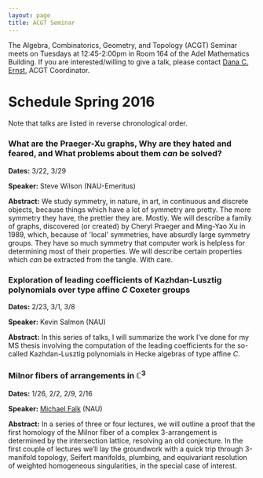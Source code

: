 ```yaml
---
layout: page
title: ACGT Seminar
---
```


The Algebra, Combinatorics, Geometry, and Topology (ACGT) Seminar meets on Tuesdays at 12:45-2:00pm in Room 164 of the Adel Mathematics Building. If you are interested/willing to give a talk, please contact [Dana C. Ernst](http://dcernst.github.io), ACGT Coordinator.

# Schedule Spring 2016 #

Note that talks are listed in reverse chronological order.

### What are the Praeger-Xu graphs, Why are they hated and feared, and What problems about them *can* be solved? ###

**Dates:** 3/22, 3/29

**Speaker:** Steve Wilson (NAU-Emeritus)

**Abstract:** We study symmetry, in nature, in art, in continuous and discrete objects,  because things which have a lot of symmetry are pretty.  The more symmetry they have, the prettier they are.	Mostly. We will describe a family of graphs, discovered (or created) by Cheryl Praeger and Ming-Yao Xu in 1989, which, because of 'local' symmetries, have absurdly large symmetry groups.  They have so much symmetry that computer work is helpless for determining most of their properties.  We will describe certain properties which *can* be extracted from the tangle.  With care.

### Exploration of leading coefficients of Kazhdan-Lusztig polynomials over type affine $C$ Coxeter groups ###

**Dates:** 2/23, 3/1, 3/8

**Speaker:** Kevin Salmon (NAU)

**Abstract:** In this series of talks, I will summarize the work I've done for my MS thesis involving the computation of the leading coefficients for the so-called Kazhdan-Lusztig polynomials in Hecke algebras of type affine $C$.

### Milnor fibers of arrangements in $\mathbb{C}^3$ ###

**Dates:** 1/26, 2/2, 2/9, 2/16

**Speaker:** [Michael Falk](https://www.cefns.nau.edu/~falk/) (NAU)

**Abstract:** In a series of three or four lectures, we will outline a proof that the first homology of the Milnor fiber of a complex 3-arrangement is determined by the intersection lattice, resolving an old conjecture. In the first couple of lectures we’ll lay the groundwork with a quick trip through 3-manifold topology, Seifert manifolds, plumbing, and equivariant resolution of weighted homogeneous singularities, in the special case of interest.
